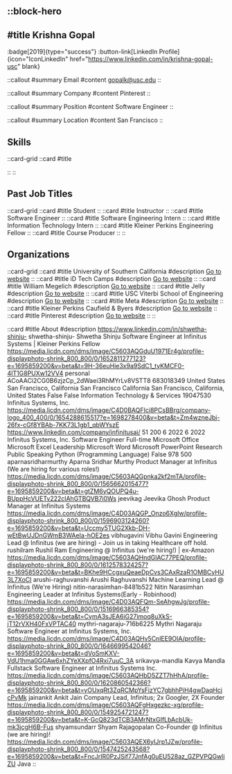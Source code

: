 ::block-hero
---
#title
Krishna Gopal
---

:badge[2019]{type="success"}
:button-link[LinkedIn Profile]{icon="IconLinkedIn" href="https://www.linkedin.com/in/krishna-gopal-usc" blank}

::callout
#summary
Email
#content
gopalk@usc.edu
::

::callout
#summary
Company
#content
Pinterest
::

::callout
#summary
Position
#content
Software Engineer
::

::callout
#summary
Location
#content
San Francisco
::

## Skills
::card-grid
::card
#title

::
::

## Past Job Titles
::card-grid
::card
#title
Student
::
::card
#title
Instructor
::
::card
#title
Software Engineer
::
::card
#title
Software Engineering Intern
::
::card
#title
Information Technology Intern
::
::card
#title
Kleiner Perkins Engineering Fellow
::
::card
#title
Course Producer
::
::

## Organizations
::card-grid
::card
#title
University of Southern California
#description
[Go to website](usc.edu)
::
::card
#title
iD Tech Camps
#description
[Go to website](idtech.com)
::
::card
#title
William Megelich
#description
[Go to website](pinterest.dk)
::
::card
#title
Jelly
#description
[Go to website](askjelly.com)
::
::card
#title
USC Viterbi School of Engineering
#description
[Go to website](viterbi.usc.edu)
::
::card
#title
Meta
#description
[Go to website](meta.com)
::
::card
#title
Kleiner Perkins Caufield & Byers
#description
[Go to website](kpcb.com)
::
::card
#title
Pinterest
#description
[Go to website](pinterest.com.au)
::
::

::card
#title
About
#description
https://www.linkedin.com/in/shwetha-shinju- shwetha-shinju- Shwetha Shinju Software Engineer at Infinitus Systems | Kleiner Perkins Fellow https://media.licdn.com/dms/image/C5603AQGduU1971Er4g/profile-displayphoto-shrink_800_800/0/1652811277123?e=1695859200&v=beta&t=9H-36euHie3x9a9SdC1_tyKMCF0-4IT1G8PUXw12VV4 personal ACoAACi2CG0B6zjzCp_2dWaei3RhMYrLv8VSTT8 683018349 United States San Francisco, California San Francisco California San Francisco, California, United States False False Information Technology & Services 19047530 Infinitus Systems, Inc. https://media.licdn.com/dms/image/C4D0BAQFIci8PCsBBrg/company-logo_400_400/0/1654288615517?e=1698278400&v=beta&t=Zm4wzneJbj-26fx-cGf8YBAb-7KK73L1gb1_qbWYszE https://www.linkedin.com/company/infinitusai/ 51 200 6 2022 6 2022 Infinitus Systems, Inc. Software Engineer Full-time Microsoft Office Microsoft Excel Leadership Microsoft Word Microsoft PowerPoint Research Public Speaking Python (Programming Language) False 978 500 aparnasridharmurthy Aparna Sridhar Murthy Product Manager at Infinitus (We are hiring for various roles!) https://media.licdn.com/dms/image/C5603AQGpnka2kf2mTA/profile-displayphoto-shrink_800_800/0/1565662015477?e=1695859200&v=beta&t=gtZM6yQOUPQ4u-BUppHcVUETv222clAhGTBQVB7i0Ws jeevikag Jeevika Ghosh Product Manager at Infinitus Systems https://media.licdn.com/dms/image/C4D03AQGP_Onzo6XgIw/profile-displayphoto-shrink_800_800/0/1596903124260?e=1695859200&v=beta&t=Uccmy5TUG2Xkb-DH-wEtBwUJDnGWmB3WAeIa-hOE2es vibhugavini Vibhu Gavini Engineering Lead @ Infinitus (we are hiring) - Join us in taking Healthcare off hold. rushilram Rushil Ram Engineering @ Infinitus (we're hiring!) | ex-Amazon https://media.licdn.com/dms/image/C5603AQHndGlAC77PEQ/profile-displayphoto-shrink_800_800/0/1612578324257?e=1695859200&v=beta&t=BKhe9HCcgxuQeaeDpCvs3CAxRzaR1OMBCyHU3L7XoCI arushi-raghuvanshi Arushi Raghuvanshi Machine Learning Lead @ Infinitus (We're Hiring) nitin-narasimhan-8481b522 Nitin Narasimhan Engineering Leader at Infinitus Systems(Early - Robinhood) https://media.licdn.com/dms/image/C4D03AQFQm-SeAhgwJg/profile-displayphoto-shrink_800_800/0/1516966385354?e=1695859200&v=beta&t=CymA3sJEA6iG27imoq8uXkS-jT12rVXH40FxVPTAC40 mythri-nagaraju-716b6225 Mythri Nagaraju Software Engineer at Infinitus Systems, Inc. https://media.licdn.com/dms/image/C4D03AQHv5CnlEE9OIA/profile-displayphoto-shrink_800_800/0/1646699542046?e=1695859200&v=beta&t=dVoSmKXV-VdU1hma0GGAw6xhZYeXXpfO4Rxi7uuC_3A srikavya-mandla Kavya Mandla Fullstack Software Engineer at Infinitus Systems Inc. https://media.licdn.com/dms/image/C5603AQHbD5ZZT7hHhA/profile-displayphoto-shrink_800_800/0/1620860542366?e=1695859200&v=beta&t=yOUxqRt3ZqRCMpYsFizYC7gbhhPiH4gwDaqHcjcPvMk jainankit Ankit Jain Company Lead, Infinitus; 2x Googler, 2X Founder https://media.licdn.com/dms/image/C5603AQFgHxgezkc-xg/profile-displayphoto-shrink_800_800/0/1549254721247?e=1695859200&v=beta&t=K-GcQ823dTCB3AMrNtxGIfLbAcbUk-mk3jcgH6B-Fus shyamsundarr Shyam Rajagopalan Co-Founder @ Infinitus (we are hiring)! https://media.licdn.com/dms/image/C5603AQEX6yIJrp1JZw/profile-displayphoto-shrink_800_800/0/1547425243568?e=1695859200&v=beta&t=FncJrIR0PzJSif77JnfAg0uEU528az_GZPVPQGwliZU Java
::
